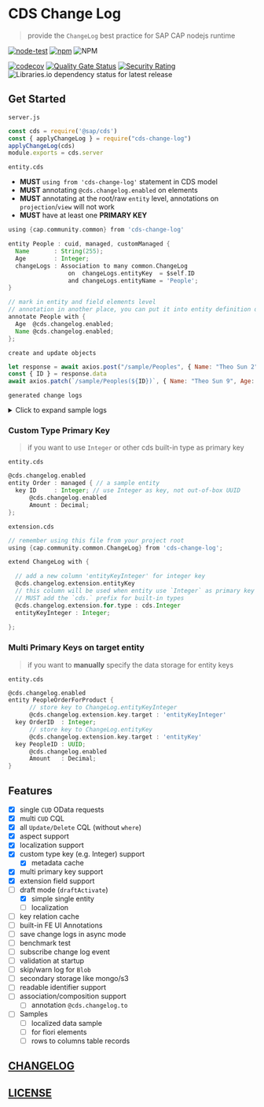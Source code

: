 # CDS Change Log

> provide the `ChangeLog` best practice for SAP CAP nodejs runtime

[![node-test](https://github.com/Soontao/cds-change-log/actions/workflows/nodejs.yml/badge.svg)](https://github.com/Soontao/cds-change-log/actions/workflows/nodejs.yml)
[![npm](https://img.shields.io/npm/v/cds-change-log)](https://www.npmjs.com/package/cds-change-log)
![NPM](https://img.shields.io/npm/l/cds-change-log)

[![codecov](https://codecov.io/gh/Soontao/cds-change-log/branch/main/graph/badge.svg?token=kKkSYJyTfG)](https://codecov.io/gh/Soontao/cds-change-log)
[![Quality Gate Status](https://sonarcloud.io/api/project_badges/measure?project=Soontao_cds-change-log&metric=alert_status)](https://sonarcloud.io/summary/new_code?id=Soontao_cds-change-log)
[![Security Rating](https://sonarcloud.io/api/project_badges/measure?project=Soontao_cds-change-log&metric=security_rating)](https://sonarcloud.io/summary/new_code?id=Soontao_cds-change-log)
![Libraries.io dependency status for latest release](https://img.shields.io/librariesio/release/npm/cds-change-log)

## Get Started

`server.js`

```js
const cds = require('@sap/cds')
const { applyChangeLog } = require("cds-change-log")
applyChangeLog(cds)
module.exports = cds.server
```

`entity.cds`

- **MUST** `using from 'cds-change-log'` statement in CDS model
- **MUST** annotating `@cds.changelog.enabled` on elements
- **MUST** annotating at the root/raw `entity` level, annotations on `projection`/`view` will not work
- **MUST** have at least one **PRIMARY KEY**

```groovy
using {cap.community.common} from 'cds-change-log'

entity People : cuid, managed, customManaged {
  Name       : String(255);
  Age        : Integer;
  changeLogs : Association to many common.ChangeLog
                 on  changeLogs.entityKey  = $self.ID
                 and changeLogs.entityName = 'People';
}

// mark in entity and field elements level
// annotation in another place, you can put it into entity definition directly
annotate People with {
  Age  @cds.changelog.enabled;
  Name @cds.changelog.enabled;
};
```

`create and update objects`

```js
let response = await axios.post("/sample/Peoples", { Name: "Theo Sun 2", Age: 39 })
const { ID } = response.data
await axios.patch(`/sample/Peoples(${ID})`, { Name: "Theo Sun 9", Age: 12 })
```

`generated change logs`

<details>
  <summary>Click to expand sample logs</summary>
  
```js
[
  {
    ID: "595b3604-d7dd-434f-962c-1e70e92bd775",
    actionAt: "2022-03-17T04:20:41.402Z",
    actionBy: "anonymous",
    entityName: "People",
    entityKey: "0e926ff2-53ad-4cd9-9569-ad2147dad0bc",
    action: "Create",
    Items: [
      {
        sequence: 0,
        Parent_ID: "595b3604-d7dd-434f-962c-1e70e92bd775",
        attributeKey: "Name",
        attributeNewValue: "Theo Sun 2",
        attributeOldValue: null,
      },
      {
        sequence: 1,
        Parent_ID: "595b3604-d7dd-434f-962c-1e70e92bd775",
        attributeKey: "Age",
        attributeNewValue: "39",
        attributeOldValue: null,
      },
    ],
  },
  {
    ID: "55bca8b8-1e79-4c9b-8bc9-1a013bf3cf39",
    actionAt: "2022-03-17T04:20:41.461Z",
    actionBy: "anonymous",
    entityName: "People",
    entityKey: "0e926ff2-53ad-4cd9-9569-ad2147dad0bc",
    action: "Update",
    Items: [
      {
        sequence: 0,
        Parent_ID: "55bca8b8-1e79-4c9b-8bc9-1a013bf3cf39",
        attributeKey: "Name",
        attributeNewValue: "Theo Sun 9",
        attributeOldValue: "Theo Sun 2",
      },
      {
        sequence: 1,
        Parent_ID: "55bca8b8-1e79-4c9b-8bc9-1a013bf3cf39",
        attributeKey: "Age",
        attributeNewValue: "12",
        attributeOldValue: "39",
      },
    ],
  },
]
```
</details>



### Custom Type Primary Key

> if you want to use `Integer` or other cds built-in type as primary key

`entity.cds`

```groovy
@cds.changelog.enabled
entity Order : managed { // a sample entity
  key ID     : Integer; // use Integer as key, not out-of-box UUID
      @cds.changelog.enabled
      Amount : Decimal;
};
```

`extension.cds`

```groovy
// remember using this file from your project root
using {cap.community.common.ChangeLog} from 'cds-change-log';

extend ChangeLog with {

  // add a new column 'entityKeyInteger' for integer key
  @cds.changelog.extension.entityKey
  // this column will be used when entity use `Integer` as primary key
  // MUST add the `cds.` prefix for built-in types
  @cds.changelog.extension.for.type : cds.Integer 
  entityKeyInteger : Integer;
  
};

```

### Multi Primary Keys on target entity

> if you want to **manually** specify the data storage for entity keys

`entity.cds`

```groovy
@cds.changelog.enabled
entity PeopleOrderForProduct {
      // store key to ChangeLog.entityKeyInteger
      @cds.changelog.extension.key.target : 'entityKeyInteger'
  key OrderID  : Integer;
      // store key to ChangeLog.entityKey
      @cds.changelog.extension.key.target : 'entityKey'
  key PeopleID : UUID;
      @cds.changelog.enabled
      Amount   : Decimal;
}
```

## Features

- [x] single `CUD` OData requests 
- [x] multi `CUD` CQL
- [x] all `Update/Delete` CQL (without `where`)
- [x] aspect support
- [x] localization support
- [x] custom type key (e.g. Integer) support
  - [x] metadata cache
- [x] multi primary key support
- [x] extension field support
- [ ] draft mode (`draftActivate`)
  - [x] simple single entity
  - [ ] localization
- [ ] key relation cache
- [ ] built-in FE UI Annotations
- [ ] save change logs in async mode
- [ ] benchmark test
- [ ] subscribe change log event
- [ ] validation at startup
- [ ] skip/warn log for `Blob`
- [ ] secondary storage like mongo/s3
- [ ] readable identifier support
- [ ] association/composition support
  - [ ] annotation `@cds.changelog.to`
- [ ] Samples
  - [ ] localized data sample
  - [ ] for fiori elements
  - [ ] rows to columns table records

## [CHANGELOG](./CHANGELOG.md)

## [LICENSE](./LICENSE)
